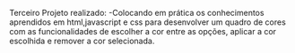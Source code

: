Terceiro Projeto realizado:
-Colocando em prática os conhecimentos aprendidos em html,javascript e css para desenvolver um quadro de cores com as funcionalidades de escolher a cor entre as opções, aplicar a cor escolhida e remover a cor selecionada.